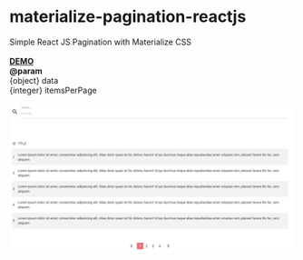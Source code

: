 # materialize-pagination-reactjs
Simple React JS Pagination with Materialize CSS <br/><br/>
<b><a href="https://jsfiddle.net/artgoce/hj37tsLz/2/">DEMO</a></b><br>
<b>@param</b> <br/>
{object} data<br/>
{integer} itemsPerPage<br/>

<p align="center">
  <img src="./screenshot.png"/>
</p>

